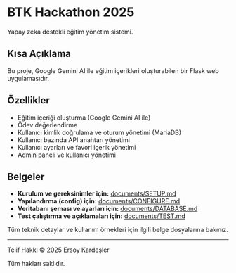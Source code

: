 # BTK Hackathon 2025

Yapay zeka destekli eğitim yönetim sistemi.

## Kısa Açıklama

Bu proje, Google Gemini AI ile eğitim içerikleri oluşturabilen bir Flask web uygulamasıdır.

## Özellikler
- Eğitim içeriği oluşturma (Google Gemini AI ile)
- Ödev değerlendirme
- Kullanıcı kimlik doğrulama ve oturum yönetimi (MariaDB)
- Kullanıcı bazında API anahtarı yönetimi
- Kullanıcı ayarları ve favori içerik yönetimi
- Admin paneli ve kullanıcı yönetimi

## Belgeler

- **Kurulum ve gereksinimler için:** [documents/SETUP.md](documents/SETUP.md)
- **Yapılandırma (config) için:** [documents/CONFIGURE.md](documents/CONFIGURE.md)
- **Veritabanı şeması ve ayarları için:** [documents/DATABASE.md](documents/DATABASE.md)
- **Test çalıştırma ve açıklamaları için:** [documents/TEST.md](documents/TEST.md)

Tüm teknik detaylar ve kullanım örnekleri için ilgili belge dosyalarına bakınız.

---

Telif Hakkı © 2025 Ersoy Kardeşler

Tüm hakları saklıdır.
